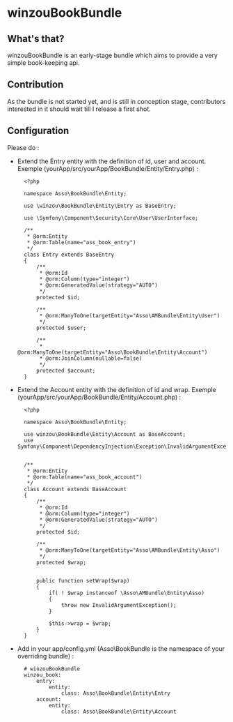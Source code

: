 winzouBookBundle
=================

What's that?
-------------

winzouBookBundle is an early-stage bundle which aims to provide a very simple book-keeping api.

Contribution
-------------

As the bundle is not started yet, and is still in conception stage, contributors interested in it should wait till I release a first shot.

Configuration
-------------

Please do :

* Extend the Entry entity with the definition of id, user and account. Exemple (yourApp/src/yourApp/BookBundle/Entity/Entry.php) :

		<?php
		
		namespace Asso\BookBundle\Entity;
		
		use \winzou\BookBundle\Entity\Entry as BaseEntry;
		
		use \Symfony\Component\Security\Core\User\UserInterface;
		
		/**
		 * @orm:Entity
		 * @orm:Table(name="ass_book_entry")
		 */
		class Entry extends BaseEntry
		{
		    /**
		     * @orm:Id
		     * @orm:Column(type="integer")
		     * @orm:GeneratedValue(strategy="AUTO")
		     */
		    protected $id;
		    
		    /**
		     * @orm:ManyToOne(targetEntity="Asso\AMBundle\Entity\User")
		     */
		    protected $user;
		    
		    /**
		     * @orm:ManyToOne(targetEntity="Asso\BookBundle\Entity\Account")
		     * @orm:JoinColumn(nullable=false)
		     */
		    protected $account;
		}

* Extend the Account entity with the definition of id and wrap. Exemple (yourApp/src/yourApp/BookBundle/Entity/Account.php) :

		<?php
		
		namespace Asso\BookBundle\Entity;
		
		use winzou\BookBundle\Entity\Account as BaseAccount;
		use Symfony\Component\DependencyInjection\Exception\InvalidArgumentException;
		
		
		/**
		 * @orm:Entity
		 * @orm:Table(name="ass_book_account")
		 */
		class Account extends BaseAccount
		{
		    /**
		     * @orm:Id
		     * @orm:Column(type="integer")
		     * @orm:GeneratedValue(strategy="AUTO")
		     */
		    protected $id;
		    
		    /**
		     * @orm:ManyToOne(targetEntity="Asso\AMBundle\Entity\Asso")
		     */
		    protected $wrap;
		    
		    
		    public function setWrap($wrap)
		    {
		        if( ! $wrap instanceof \Asso\AMBundle\Entity\Asso)
		        {
		            throw new InvalidArgumentException();
		        }
		        
		        $this->wrap = $wrap;
		    }
		}

* Add in your app/config.yml (Asso\BookBundle is the namespace of your overriding bundle) :

		# winzouBookBundle
		winzou_book:
		    entry:
		        entity:
		            class: Asso\BookBundle\Entity\Entry
		    account:
		        entity:
		            class: Asso\BookBundle\Entity\Account